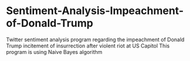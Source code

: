 # Sentiment-Analysis-Impeachment-of-Donald-Trump

Twitter sentiment analysis program regarding the impeachment of Donald Trump incitement of insurrection after violent riot at US Capitol
This program is using Naive Bayes algorithm
